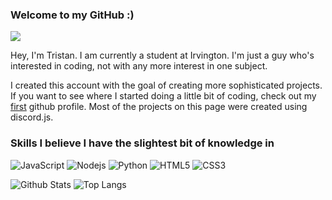 ### Welcome to my GitHub :)

![](https://api.visitorbadge.io/api/VisitorHit?user=treestang&repo=treestang&countColor=%237B1E7A)

Hey, I'm Tristan. I am currently a student at Irvington.
I'm just a guy who's interested in coding, not with any more interest in one subject. 

I created this account with the goal of creating more sophisticated projects.  If you want to see where I started doing a little bit of coding, check out my [first](https://github.com/Koolwiza) github profile. Most of the projects on this page were created using discord.js.

### Skills I believe I have the slightest bit of knowledge in
![JavaScript](https://img.shields.io/badge/-JavaScript-black?style=flat-square&logo=javascript)
![Nodejs](https://img.shields.io/badge/-Nodejs-black?style=flat-square&logo=Node.js)
![Python](https://img.shields.io/badge/-Python-black?style=flat-square&logo=Python)
![HTML5](https://img.shields.io/badge/-HTML5-E34F26?style=flat-square&logo=html5&logoColor=white)
![CSS3](https://img.shields.io/badge/-CSS3-1572B6?style=flat-square&logo=css3)

![Github Stats](https://github-readme-stats.vercel.app/api?username=treestang&count_private=true&show_icons=true&include_all_commits=true)
![Top Langs](https://github-readme-stats.vercel.app/api/top-langs/?username=treestang&hide=TeX&layout=compact)
